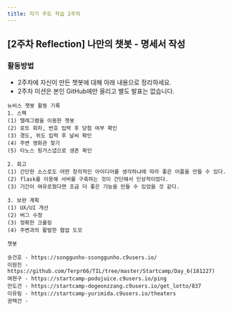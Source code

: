 ```yaml
---
title: 자기 주도 학습 2주차
---
```


## [2주차 Reflection] 나만의 챗봇 - 명세서 작성

### 활동방법

- 2주차에 자신이 만든 챗봇에 대해 아래 내용으로 정리하세요.
- 2주차 미션은 본인 GitHub에만 올리고 별도 발표는 없습니다.

```
뉴비스 챗봇 활동 기록
1. 스펙
(1) 텔레그램을 이용한 챗봇
(2) 로또 회차, 번호 입력 후 당첨 여부 확인
(3) 경도, 위도 입력 후 날씨 확인
(4) 주변 영화관 찾기
(5) 타노스 핑거스냅으로 생존 확인

2. 회고
(1) 간단한 소스로도 어떤 창의적인 아이디어를 생각하냐에 따라 좋은 어플을 만들 수 있다.
(2) flask를 이용해 서버를 구축하는 것이 간단해서 인상적이었다.
(3) 기간이 여유로웠다면 조금 더 좋은 기능을 만들 수 있었을 것 같다.

3. 보완 계획
(1) UX/UI 개선
(2) 버그 수정
(3) 정확한 크롤링
(4) 주변과의 활발한 협업 도모

챗봇

송건호 - https://songgunho-ssonggunho.c9users.io/
이원진 - https://github.com/Terpr66/TIL/tree/master/Startcamp/Day_6(181227)
여현구 - https://startcamp-podojuice.c9users.io/ping
안도건 - https://startcamp-dogeonzzang.c9users.io/get_lotto/837
이유림 - https://startcamp-yurimida.c9users.io/theaters
권택건 - 

```

